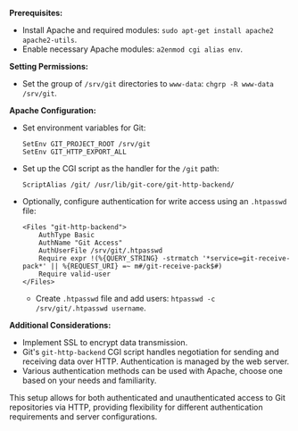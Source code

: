 
**Prerequisites:**
- Install Apache and required modules: `sudo apt-get install apache2 apache2-utils`.
- Enable necessary Apache modules: `a2enmod cgi alias env`.

**Setting Permissions:**
- Set the group of `/srv/git` directories to `www-data`: `chgrp -R www-data /srv/git`.

**Apache Configuration:**
- Set environment variables for Git:
  ```
  SetEnv GIT_PROJECT_ROOT /srv/git
  SetEnv GIT_HTTP_EXPORT_ALL
  ```
- Set up the CGI script as the handler for the `/git` path:
  ```
  ScriptAlias /git/ /usr/lib/git-core/git-http-backend/
  ```
- Optionally, configure authentication for write access using an `.htpasswd` file:
  ```
  <Files "git-http-backend">
      AuthType Basic
      AuthName "Git Access"
      AuthUserFile /srv/git/.htpasswd
      Require expr !(%{QUERY_STRING} -strmatch '*service=git-receive-pack*' || %{REQUEST_URI} =~ m#/git-receive-pack$#)
      Require valid-user
  </Files>
  ```
  - Create `.htpasswd` file and add users: `htpasswd -c /srv/git/.htpasswd username`.

**Additional Considerations:**
- Implement SSL to encrypt data transmission.
- Git's `git-http-backend` CGI script handles negotiation for sending and receiving data over HTTP. Authentication is managed by the web server.
- Various authentication methods can be used with Apache, choose one based on your needs and familiarity.

This setup allows for both authenticated and unauthenticated access to Git repositories via HTTP, providing flexibility for different authentication requirements and server configurations.